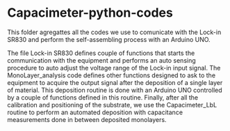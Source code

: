 # Capacimeter-python-codes

This folder agregattes all the codes we use to comunicate with the Lock-in SR830 and perform the self-assembling process with an Arduino UNO.

The file Lock-in SR830 defines couple of functions that starts the communication with the equipment and performs an auto sensing procedure to auto adjust the voltage range of the Lock-in input signal. The MonoLayer_analysis code defines other functions designed to ask to the equipment to acquire the output signal after the deposition of a single layer of material. This deposition routine is done with an Arduino UNO controlled by a couple of functions defined in this routine. Finally, after all the calibration and positioning of the substrate, we use the Capacimeter_LbL routine to perform an automated deposition with capacitance measurements done in between deposited monolayers.
